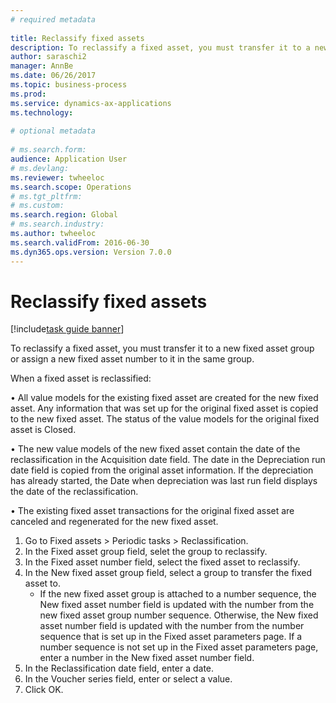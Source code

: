 ```yaml
--- 
# required metadata 
 
title: Reclassify fixed assets
description: To reclassify a fixed asset, you must transfer it to a new fixed asset group or assign a new fixed asset number to it in the same group. 
author: saraschi2
manager: AnnBe 
ms.date: 06/26/2017
ms.topic: business-process 
ms.prod:  
ms.service: dynamics-ax-applications 
ms.technology:  
 
# optional metadata 
 
# ms.search.form:   
audience: Application User 
# ms.devlang:  
ms.reviewer: twheeloc
ms.search.scope: Operations 
# ms.tgt_pltfrm:  
# ms.custom:  
ms.search.region: Global
# ms.search.industry: 
ms.author: twheeloc
ms.search.validFrom: 2016-06-30 
ms.dyn365.ops.version: Version 7.0.0 
---
```

# Reclassify fixed assets

[!include[task guide banner](../../includes/task-guide-banner.md)]

To reclassify a fixed asset, you must transfer it to a new fixed asset group or assign a new fixed asset number to it in the same group. 
When a fixed asset is reclassified:
• All value models for the existing fixed asset are created for the new fixed asset. Any information that was set up for the original fixed asset is copied to the new fixed asset. The status of the value models for the original fixed asset is Closed. 
• The new value models of the new fixed asset contain the date of the reclassification in the Acquisition date field. The date in the Depreciation run date field is copied from the original asset information. If the depreciation has already started, the Date when depreciation was last run field displays the date of the reclassification. 
• The existing fixed asset transactions for the original fixed asset are canceled and regenerated for the new fixed asset.

1. Go to Fixed assets > Periodic tasks > Reclassification.
2. In the Fixed asset group field, selet the group to reclassify.
3. In the Fixed asset number field, select the fixed asset to reclassify.
4. In the New fixed asset group field, select a group to transfer the fixed asset to.
    * If the new fixed asset group is attached to a number sequence, the New fixed asset number field is updated with the number from the new fixed asset group number sequence. Otherwise, the New fixed asset number field is updated with the number from the number sequence that is set up in the Fixed asset parameters page. If a number sequence is not set up in the Fixed asset parameters page, enter a number in the New fixed asset number field.  
5. In the Reclassification date field, enter a date.
6. In the Voucher series field, enter or select a value.
7. Click OK.

